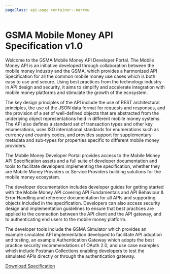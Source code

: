 ```yaml
---
pageClass: api-page container--narrow
---
```


# GSMA Mobile Money API Specification v1.0

Welcome to the GSMA Mobile Money API Developer Portal.  The Mobile Money API is an initiative developed through collaboration between the mobile money industry and the GSMA, which provides a harmonized API Specification for all the common mobile money use cases which is both easy to use and secure.  Using best practices from the technology industry in API design and security, it aims to simplify and accelerate integration with mobile money platforms and stimulate the growth of the ecosystem.

The key design principles of the API include the use of REST architectural principles, the use of the JSON data format for requests and responses, and the provision of a set of well-defined objects that are abstracted from the underlying object representations held in different mobile money systems.  The API also defines a standard set of transaction types and other key enumerations, uses ISO international standards for enumerations such as currency and country codes, and provides support for supplementary metadata and sub-types for properties specific to different mobile money providers.

The Mobile Money Developer Portal provides access to the Mobile Money API Specification assets and a full suite of developer documentation and tools to facilitate developers implementing the specification, whether they are Mobile Money Providers or Service Providers building solutions for the mobile money ecosystem.

The developer documentation includes developer guides for getting started with the Mobile Money API covering API Fundamentals and API Behaviour & Error Handling and reference documentation for all APIs and supporting objects included in the specification.  Developers can also access security design and implementation guidelines to ensure that best practices are applied to the connection between the API client and the API gateway, and to authenticating end users to the mobile money platform.

The developer tools include the GSMA Simulator which provides an example simulated API implementation developed to facilitate API adoption and testing, an example Authentication Gateway which adopts the best practice security recommendations of OAuth 2.0, and use case examples which include Postman Collections enabling developers to test the simulated APIs directly or through the authentication gateway.


<div class="buttons-holder text-center">
  <a href="/download-files/Mobile_Money_API_V1.0.0-Specification_Definition.yaml" class="btn btn--accent" download>Download Specification</a>
</div>

